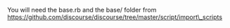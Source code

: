 You will need the base.rb and the base/ folder from https://github.com/discourse/discourse/tree/master/script/import\_scripts
